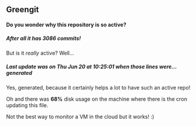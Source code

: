 ## Greengit

#### Do you wonder why this repository is so active?

##### After all it has 3086 commits!

But is it *really* active? Well...

##### Last update was on Thu Jun 20 at 10:25:01 when those lines were... generated

Yes, generated, because it certainly helps a lot to have such an active repo!

Oh and there was **68%** disk usage on the machine
where there is the cron updating this file.

Not the best way to monitor a VM in the cloud but it works! :)
